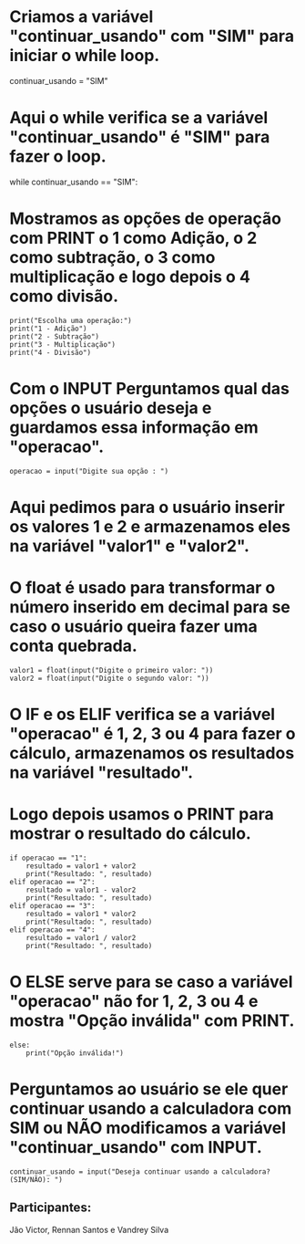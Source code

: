 # Criamos a variável "continuar_usando" com "SIM" para iniciar o while loop.
continuar_usando = "SIM"

# Aqui o while verifica se a variável "continuar_usando" é "SIM" para fazer o loop.
while continuar_usando == "SIM":

# Mostramos as opções de operação com PRINT o 1 como Adição, o 2 como subtração, o 3 como multiplicação e logo depois o 4 como divisão.
    print("Escolha uma operação:")
    print("1 - Adição")
    print("2 - Subtração")
    print("3 - Multiplicação")
    print("4 - Divisão")

# Com o INPUT Perguntamos qual das opções o usuário deseja e guardamos essa informação em "operacao".
    operacao = input("Digite sua opção : ")

# Aqui pedimos para o usuário inserir os valores 1 e 2 e armazenamos eles na variável "valor1" e "valor2".
# O float é usado para transformar o número inserido em decimal para se caso o usuário queira fazer uma conta quebrada.
    valor1 = float(input("Digite o primeiro valor: "))
    valor2 = float(input("Digite o segundo valor: "))

# O IF e os ELIF verifica se a variável "operacao" é 1, 2, 3 ou 4 para fazer o cálculo, armazenamos os resultados na variável "resultado".
# Logo depois usamos o PRINT para mostrar o resultado do cálculo.
    if operacao == "1":
        resultado = valor1 + valor2
        print("Resultado: ", resultado)
    elif operacao == "2":
        resultado = valor1 - valor2
        print("Resultado: ", resultado)
    elif operacao == "3":
        resultado = valor1 * valor2
        print("Resultado: ", resultado)
    elif operacao == "4":
        resultado = valor1 / valor2
        print("Resultado: ", resultado)

# O ELSE serve para se caso a variável "operacao" não for 1, 2, 3 ou 4 e mostra "Opção inválida" com PRINT.
    else:
        print("Opção inválida!")

# Perguntamos ao usuário se ele quer continuar usando a calculadora com SIM ou NÃO modificamos a variável "continuar_usando" com INPUT.
    continuar_usando = input("Deseja continuar usando a calculadora? (SIM/NÃO): ")

## Participantes:
Jão Victor,
Rennan Santos e
Vandrey Silva
